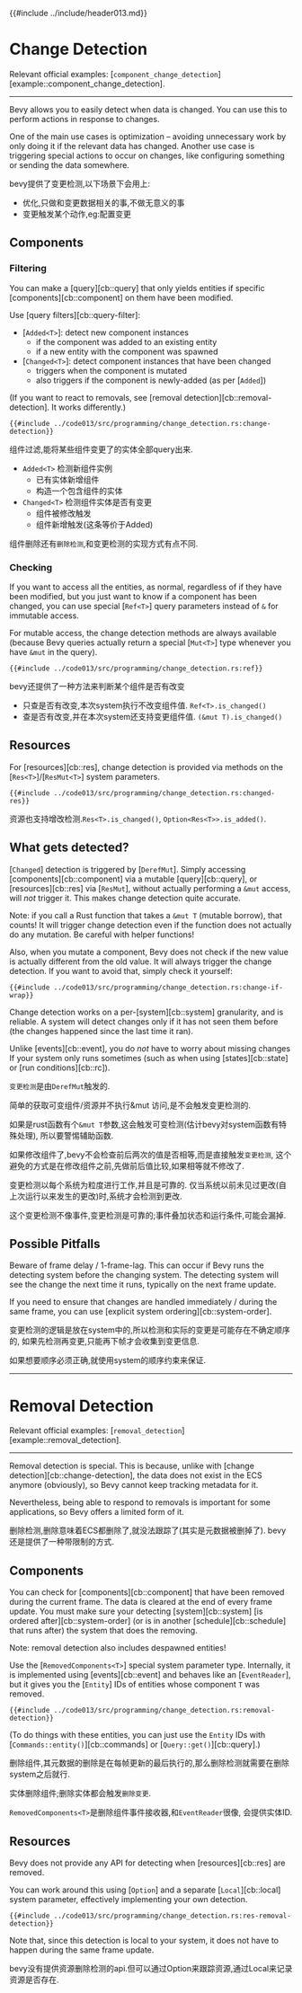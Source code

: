 {{#include ../include/header013.md}}

# Change Detection

Relevant official examples:
[`component_change_detection`][example::component_change_detection].

---

Bevy allows you to easily detect when data is changed. You can use this to
perform actions in response to changes.

One of the main use cases is optimization – avoiding unnecessary work by
only doing it if the relevant data has changed. Another use case is triggering
special actions to occur on changes, like configuring something or sending
the data somewhere.

bevy提供了变更检测,以下场景下会用上:
 - 优化,只做和变更数据相关的事,不做无意义的事
 - 变更触发某个动作,eg:配置变更

## Components

### Filtering

You can make a [query][cb::query] that only yields entities if specific
[components][cb::component] on them have been modified.

Use [query filters][cb::query-filter]:
 - [`Added<T>`]: detect new component instances
   - if the component was added to an existing entity
   - if a new entity with the component was spawned
 - [`Changed<T>`]: detect component instances that have been changed
   - triggers when the component is mutated
   - also triggers if the component is newly-added (as per [`Added`])

(If you want to react to removals, see [removal
detection][cb::removal-detection]. It works differently.)

```rust,no_run,noplayground
{{#include ../code013/src/programming/change_detection.rs:change-detection}}
```

组件过滤,能将某些组件变更了的实体全部query出来.
 - `Added<T>` 检测新组件实例
    - 已有实体新增组件
    - 构造一个包含组件的实体
 - `Changed<T>` 检测组件实体是否有变更
    - 组件被修改触发
    - 组件新增触发(这条等价于Added<T>)

组件删除还有`删除检测`,和变更检测的实现方式有点不同.

### Checking

If you want to access all the entities, as normal, regardless of if they have
been modified, but you just want to know if a component has been changed,
you can use special [`Ref<T>`] query parameters instead of `&` for immutable access.

For mutable access, the change detection methods are always available (because
Bevy queries actually return a special [`Mut<T>`] type whenever you have `&mut`
in the query).

```rust,no_run,noplayground
{{#include ../code013/src/programming/change_detection.rs:ref}}
```

bevy还提供了一种方法来判断某个组件是否有改变
 - 只查是否有改变,本次system执行不改变组件值. `Ref<T>.is_changed()`
 - 查是否有改变,并在本次system还支持变更组件值. `(&mut T).is_changed()`

## Resources

For [resources][cb::res], change detection is provided via methods on the
[`Res<T>`]/[`ResMut<T>`] system parameters.

```rust,no_run,noplayground
{{#include ../code013/src/programming/change_detection.rs:changed-res}}
```

资源也支持增改检测.`Res<T>.is_changed()`, `Option<Res<T>>.is_added()`.

## What gets detected?

[`Changed`] detection is triggered by [`DerefMut`]. Simply accessing
[components][cb::component] via a mutable [query][cb::query], or
[resources][cb::res] via [`ResMut`], without actually performing a `&mut`
access, will *not* trigger it. This makes change detection quite accurate.

Note: if you call a Rust function that takes a `&mut T` (mutable borrow),
that counts! It will trigger change detection even if the function does
not actually do any mutation. Be careful with helper functions!

Also, when you mutate a component, Bevy does not check if the new value
is actually different from the old value. It will always trigger the change
detection. If you want to avoid that, simply check it yourself:

```rust,no_run,noplayground
{{#include ../code013/src/programming/change_detection.rs:change-if-wrap}}
```

Change detection works on a per-[system][cb::system] granularity, and is
reliable. A system will detect changes only if it has not seen them before
(the changes happened since the last time it ran).

Unlike [events][cb::event], you do *not* have to worry about missing changes
If your system only runs sometimes (such as when using [states][cb::state]
or [run conditions][cb::rc]).

`变更检测`是由`DerefMut`触发的.

简单的获取可变组件/资源并不执行&mut 访问,是不会触发变更检测的.

如果是rust函数有个`&mut T`参数,这会触发可变检测(估计bevy对system函数有特殊处理),
所以要警惕辅助函数.

如果修改组件了,bevy不会检查前后两次的值是否相等,而是直接触发`变更检测`,
这个避免的方式是在修改组件之前,先做前后值比较,如果相等就不修改了.

变更检测以每个系统为粒度进行工作,并且是可靠的.
仅当系统以前未见过更改(自上次运行以来发生的更改)时,系统才会检测到更改.

这个变更检测不像事件,变更检测是可靠的;事件叠加状态和运行条件,可能会漏掉.

## Possible Pitfalls

Beware of frame delay / 1-frame-lag. This can occur if Bevy runs the detecting
system before the changing system. The detecting system will see the change
the next time it runs, typically on the next frame update.

If you need to ensure that changes are handled immediately / during the same
frame, you can use [explicit system ordering][cb::system-order].

变更检测的逻辑是放在system中的,所以检测和实际的变更是可能存在不确定顺序的,
如果先检测再变更,只能再下帧才会收集到变更信息.

如果想要顺序必须正确,就使用system的顺序约束来保证.

---

# Removal Detection

Relevant official examples:
[`removal_detection`][example::removal_detection].

---

Removal detection is special. This is because, unlike with [change
detection][cb::change-detection], the data does not exist in the ECS anymore
(obviously), so Bevy cannot keep tracking metadata for it.

Nevertheless, being able to respond to removals is important for some
applications, so Bevy offers a limited form of it.

删除检测,删除意味着ECS都删除了,就没法跟踪了(其实是元数据被删掉了).
bevy还是提供了一种带限制的方式.

## Components

You can check for [components][cb::component] that have been removed during the
current frame. The data is cleared at the end of every frame update. You must
make sure your detecting [system][cb::system] [is ordered after][cb::system-order]
(or is in another [schedule][cb::schedule] that runs after) the system that
does the removing.

Note: removal detection also includes despawned entities!

Use the [`RemovedComponents<T>`] special system parameter type. Internally, it
is implemented using [events][cb::event] and behaves like an [`EventReader`],
but it gives you the [`Entity`] IDs of entities whose component `T` was removed.

```rust,no_run,noplayground
{{#include ../code013/src/programming/change_detection.rs:removal-detection}}
```

(To do things with these entities, you can just use the `Entity` IDs with
[`Commands::entity()`][cb::commands] or [`Query::get()`][cb::query].)

删除组件,其元数据的删除是在每帧更新的最后执行的,那么删除检测就需要在删除system之后就行.

实体删除组件;删除实体都会触发`删除变更`.

`RemovedComponents<T>`是删除组件事件接收器,和`EventReader`很像, 会提供实体ID.

## Resources

Bevy does not provide any API for detecting when [resources][cb::res] are removed.

You can work around this using [`Option`] and a separate [`Local`][cb::local]
system parameter, effectively implementing your own detection.

```rust,no_run,noplayground
{{#include ../code013/src/programming/change_detection.rs:res-removal-detection}}
```

Note that, since this detection is local to your system, it does not have
to happen during the same frame update.

bevy没有提供资源删除检测的api.但可以通过Option来跟踪资源,通过Local来记录资源是否存在.
